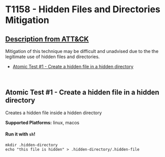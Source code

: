 # T1158 - Hidden Files and Directories Mitigation
## [Description from ATT&CK](https://attack.mitre.org/wiki/Technique/T1158)
Mitigation of this technique may be difficult and unadvised due to the the legitimate use of hidden files and directories.


- [Atomic Test #1 - Create a hidden file in a hidden directory](#atomic-test-1---create-a-hidden-file-in-a-hidden-directory)


<br/>

## Atomic Test #1 - Create a hidden file in a hidden directory
Creates a hidden file inside a hidden directory

**Supported Platforms:** linux, macos


#### Run it with `sh`!
```
mkdir .hidden-directory
echo "this file is hidden" > .hidden-directory/.hidden-file
```
<br/>
